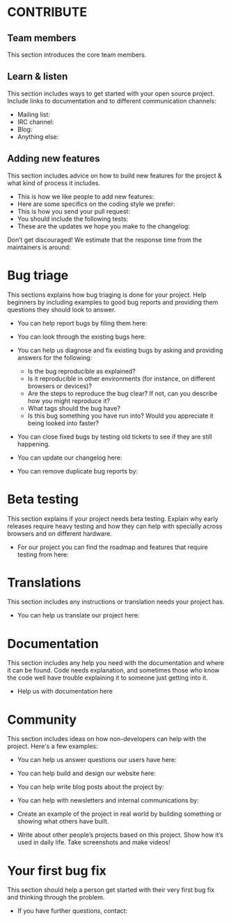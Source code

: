 # CONTRIBUTE

## Team members

This section introduces the core team members. 

## Learn & listen

This section includes ways to get started with your open source project. 
Include links to documentation and to different communication channels: 

* Mailing list: 
* IRC channel:  
* Blog:         
* Anything else:  

## Adding new features

This section includes advice on how to build new features for the project & what kind of process it includes. 

* This is how we like people to add new features:         
* Here are some specifics on the coding style we prefer:   
* This is how you send your pull request:                  
* You should include the following tests:                  
* These are the updates we hope you make to the changelog: 

Don’t get discouraged! We estimate that the response time from the
maintainers is around: 

# Bug triage

This sections explains how bug triaging is done for your project. 
Help beginners by including examples to good bug reports and providing them questions they should look to answer. 

* You can help report bugs by filing them here: 
* You can look through the existing bugs here: 

* You can help us diagnose and fix existing bugs by asking and providing answers for the following:

  * Is the bug reproducible as explained?   
  * Is it reproducible in other environments (for instance, on different browsers or devices)?   
  * Are the steps to reproduce the bug clear? If not, can you describe how you might reproduce it?  
  * What tags should the bug have?  
  * Is this bug something you have run into? Would you appreciate it being looked into faster?  

* You can close fixed bugs by testing old tickets to see if they are still happening.
* You can update our changelog here:
* You can remove duplicate bug reports by:


# Beta testing

This section explains if your project needs beta testing. 
Explain why early releases require heavy testing and 
how they can help with specially across browsers and on different hardware. 

* For our project you can find the roadmap and features that require
testing from here: 

# Translations

This section includes any instructions or translation needs your project has. 

* You can help us translate our project here: 

# Documentation

This section includes any help you need with the documentation and where it can be found. 
Code needs explanation, and sometimes those who know the code well 
have trouble explaining it to someone just getting into it. 

* Help us with documentation here

# Community 
This section includes ideas on how non-developers can help with the project. 
Here's a few examples:

* You can help us answer questions our users have here: 
* You can help build and design our website here:
* You can help write blog posts about the project by: 
* You can help with newsletters and internal communications by: 

* Create an example of the project in real world by building something or
showing what others have built. 
* Write about other people’s projects based on this project. Show how
it’s used in daily life. Take screenshots and make videos!


# Your first bug fix
This section should help a person get started with their very first bug fix 
and thinking through the problem.

* If you have further questions, contact: 
